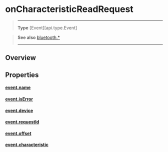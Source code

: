 # onCharacteristicReadRequest

> --------------------- ------------------------------------------------------------------------------------------
> __Type__              [Event][api.type.Event]


> __See also__          [bluetooth.*](/plugin/bluetooth.md)
> --------------------- ------------------------------------------------------------------------------------------

## Overview

## Properties

#### [event.name](/plugin/bluetooth/type/Server/event/onCharacteristicReadRequest/name.md)

#### [event.isError](/plugin/bluetooth/type/Server/event/onCharacteristicReadRequest/isError.md)

#### [event.device](/plugin/bluetooth/type/Server/event/onCharacteristicReadRequest/device.md)

#### [event.requestId](/plugin/bluetooth/type/Server/event/onCharacteristicReadRequest/requestId.md)

#### [event.offset](/plugin/bluetooth/type/Server/event/onCharacteristicReadRequest/offset.md)

#### [event.characteristic](/plugin/bluetooth/type/Server/event/onCharacteristicReadRequest/characteristic.md)